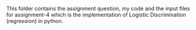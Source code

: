 This folder contains the assignment question, my code and the input files for assignment-4 which is the implementation of Logistic Discrimination (regression) in python.
